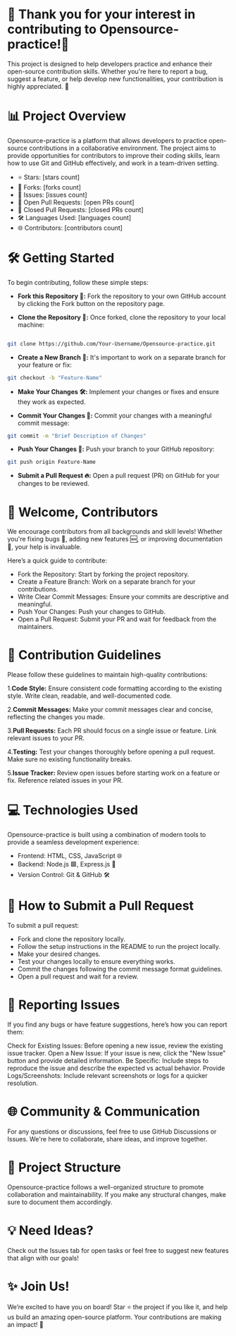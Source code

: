 # 🌟 Thank you for your interest in contributing to Opensource-practice!🌟
This project is designed to help developers practice and enhance their open-source contribution skills. Whether you're here to report a bug, suggest a feature, or help develop new functionalities, your contribution is highly appreciated. 🚀

# 📊 Project Overview
Opensource-practice is a platform that allows developers to practice open-source contributions in a collaborative environment. The project aims to provide opportunities for contributors to improve their coding skills, learn how to use Git and GitHub effectively, and work in a team-driven setting.

- ⭐ Stars: [stars count]
- 🍴 Forks: [forks count]
- 🐛 Issues: [issues count]
- 🔔 Open Pull Requests: [open PRs count]
- 🔕 Closed Pull Requests: [closed PRs count]
- 🛠️ Languages Used: [languages count]
- 🌐 Contributors: [contributors count]

# 🛠️ Getting Started
To begin contributing, follow these simple steps:

- **Fork this Repository 🍴:** Fork the repository to your own GitHub account by clicking the Fork button on the repository page.

- **Clone the Repository 🧩:** Once forked, clone the repository to your local machine:
```bash

git clone https://github.com/Your-Username/Opensource-practice.git
```
- **Create a New Branch 🌿:** It's important to work on a separate branch for your feature or fix:

```bash
git checkout -b "Feature-Name"
```
- **Make Your Changes 🛠️:** Implement your changes or fixes and ensure they work as expected.

- **Commit Your Changes 💬:** Commit your changes with a meaningful commit message:

```bash
git commit -m "Brief Description of Changes"
```
- **Push Your Changes 🚢:** Push your branch to your GitHub repository:

```bash
git push origin Feature-Name
```
- **Submit a Pull Request 🔥:** Open a pull request (PR) on GitHub for your changes to be reviewed.

# 🎉 Welcome, Contributors
We encourage contributors from all backgrounds and skill levels! Whether you're fixing bugs 🐛, adding new features 🆕, or improving documentation 📄, your help is invaluable.

Here’s a quick guide to contribute:

- Fork the Repository: Start by forking the project repository.
- Create a Feature Branch: Work on a separate branch for your contributions.
- Write Clear Commit Messages: Ensure your commits are descriptive and meaningful.
- Push Your Changes: Push your changes to GitHub.
- Open a Pull Request: Submit your PR and wait for feedback from the maintainers.

# 📜 Contribution Guidelines
Please follow these guidelines to maintain high-quality contributions:

1.**Code Style:**
Ensure consistent code formatting according to the existing style. Write clean, readable, and well-documented code.

2.**Commit Messages:**
Make your commit messages clear and concise, reflecting the changes you made.

3.**Pull Requests:** 
Each PR should focus on a single issue or feature. Link relevant issues to your PR.

4.**Testing:** 
Test your changes thoroughly before opening a pull request. Make sure no existing functionality breaks.

5.**Issue Tracker:**
Review open issues before starting work on a feature or fix. Reference related issues in your PR.

# 💻 Technologies Used

Opensource-practice is built using a combination of modern tools to provide a seamless development experience:

- Frontend: HTML, CSS, JavaScript 🌐
- Backend: Node.js 🟩, Express.js 🚀
- Version Control: Git & GitHub 🛠️

# 🔄 How to Submit a Pull Request
To submit a pull request:

- Fork and clone the repository locally.
- Follow the setup instructions in the README to run the project locally.
- Make your desired changes.
- Test your changes locally to ensure everything works.
- Commit the changes following the commit message format guidelines.
- Open a pull request and wait for a review.

# 🐞 Reporting Issues
If you find any bugs or have feature suggestions, here’s how you can report them:

Check for Existing Issues: Before opening a new issue, review the existing issue tracker.
Open a New Issue: If your issue is new, click the "New Issue" button and provide detailed information.
Be Specific: Include steps to reproduce the issue and describe the expected vs actual behavior.
Provide Logs/Screenshots: Include relevant screenshots or logs for a quicker resolution.

# 🌐 Community & Communication
For any questions or discussions, feel free to use GitHub Discussions or Issues. We're here to collaborate, share ideas, and improve together.

# 📂 Project Structure
Opensource-practice follows a well-organized structure to promote collaboration and maintainability. If you make any structural changes, make sure to document them accordingly.

# 💡 Need Ideas?
Check out the Issues tab for open tasks or feel free to suggest new features that align with our goals!

# ✨ Join Us!
We’re excited to have you on board! Star ⭐ the project if you like it, and help us build an amazing open-source platform. Your contributions are making an impact! 🌟
